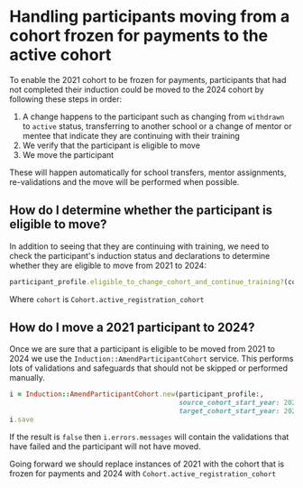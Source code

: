 # Handling participants moving from a cohort frozen for payments to the active cohort

To enable the 2021 cohort to be frozen for payments, participants that had not completed their induction could be moved to the 2024 cohort by following these steps in order:

1. A change happens to the participant such as changing from `withdrawn` to `active` status, transferring to another school or a change of mentor or mentee that indicate they are continuing with their training
2. We verify that the participant is eligible to move
3. We move the participant

These will happen automatically for school transfers, mentor assignments, re-validations and the move will be performed when possible.

## How do I determine whether the participant is eligible to move?

In addition to seeing that they are continuing with training, we need to check the participant's induction status and declarations to determine whether they are eligible to move from 2021 to 2024:

```ruby
participant_profile.eligible_to_change_cohort_and_continue_training?(cohort:)
```

Where `cohort` is `Cohort.active_registration_cohort`

## How do I move a 2021 participant to 2024?

Once we are sure that a participant is eligible to be moved from 2021 to 2024 we use the `Induction::AmendParticipantCohort` service.  This performs lots of validations and safeguards that should not be skipped or performed manually.

```ruby
i = Induction::AmendParticipantCohort.new(participant_profile:,
                                          source_cohort_start_year: 2021,
                                          target_cohort_start_year: 2024)
i.save
```

If the result is `false` then `i.errors.messages` will contain the validations that have failed and the participant will not have moved.

Going forward we should replace instances of 2021 with the cohort that is frozen for payments and 2024 with `Cohort.active_registration_cohort`
